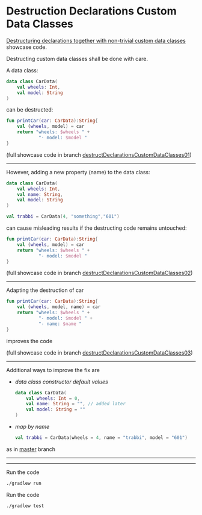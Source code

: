 # Destruction Declarations Custom Data Classes

[Destructuring declarations together with non-trivial custom data classes](https://twitter.com/kotlin/status/1276083456854941697) 
showcase code.

Destructing custom data classes shall be done with care.

A data class: 

```kotlin
data class CarData(
    val wheels: Int,
    val model: String
)
```

can be destructed:
```kotlin
fun printCar(car: CarData):String{
    val (wheels, model) = car
    return "wheels: $wheels " +
            "- model: $model "
}
```
(full showcase code in branch [destructDeclarationsCustomDataClasses01](https://github.com/lotharschulz/destructionDeclarationsCustomDataClasses/tree/destructDeclarationsCustomDataClasses01))

---

However, adding a new property (name) to the data class:

```kotlin
data class CarData(
    val wheels: Int,
    val name: String, 
    val model: String
)
```

```kotlin
val trabbi = CarData(4, "something","601")
```

can cause misleading results if the destructing code remains untouched:

```kotlin
fun printCar(car: CarData):String{
    val (wheels, model) = car
    return "wheels: $wheels " +
            "- model: $model "
}
```

(full showcase code in branch [destructDeclarationsCustomDataClasses02](https://github.com/lotharschulz/destructionDeclarationsCustomDataClasses/tree/destructDeclarationsCustomDataClasses02))

---

Adapting the destruction of car

```kotlin
fun printCar(car: CarData):String{
    val (wheels, model, name) = car
    return "wheels: $wheels " +
            "- model: $model " +
            "- name: $name "
}
```

improves the code

(full showcase code in branch [destructDeclarationsCustomDataClasses03](https://github.com/lotharschulz/destructionDeclarationsCustomDataClasses/tree/destructDeclarationsCustomDataClasses03))

---

Additional ways to improve the fix are 

- _data class constructor default values_
 
  ```kotlin
  data class CarData(
      val wheels: Int = 0,
      val name: String = "", // added later
      val model: String = ""
  )
  ```
 
- _map by name_  
  ```kotlin
  val trabbi = CarData(wheels = 4, name = "trabbi", model = "601")
  ```

as in [master](https://github.com/lotharschulz/destructionDeclarationsCustomDataClasses/tree/master) branch

---
---

Run the code

```bash
./gradlew run
```

Run the code

```bash
./gradlew test
```
